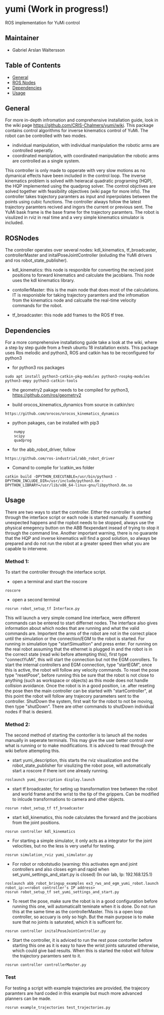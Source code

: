 # yumi (Work in progress!)
ROS implementation for YuMi control


## Maintainer 
* Gabriel Arslan Waltersson

## Table of Contents
* [General](#general)
* [ROS Nodes](#ROSNodes)
* [Dependencies](#dependencies)
* [Usage](#usage)

## General
For more in-depth infromation and comprehensive installation guide, look in the wiki page https://github.com/CRIS-Chalmers/yumi/wiki. This package contains control algorithms for inverse kinematics control of YuMi. The robot can be controlled with two modes.
* individual manipulation, with individual manipulation the robotic arms are controlled seperatly. 
* coordinated maniplation, with coordinated manipulation the robotic arms are controlled as a single system.

This controller is only made to opperate with very slow motions as no dymanical effects have been included in the control loop. The inverse kinematics problem is solved with heieracal quadratic programing (HQP), the HQP implemented using the quadprog solver. The control objctives are solved together with feasibility objectives (wiki page for more info). The controller takes trajectory paramters as input and inperpolates between the points using cubic functions. The controller always follow the latest trajectory paramters recived and ingors the current or previous sent. The YuMi bask frame is the base frame for the trajectory paramters. The robot is visulized in rviz in real time and a very simple kinematics simulator is included. 

## ROSNodes
The controller operates over several nodes: kdl_kinematics, tf_broadcaster, controllerMaster and initalPoseJointController (exluding the YuMi drivers and ros robot_state_publisher).

* kdl_kinematics: this node is responible for converting the recived joint positions to forward kinematics and calculate the jacobians. This node uses the kdl kinematics library.   

* contollerMaster: this is the main node that does most of the calculations. IT is responisble for taking trajectory paramters and the infromation from the kinematics node and calcualte the real-time velocity commands for the robot.  
 
* tf_broadcaster: this node add frames to the ROS tf tree. 



## Dependencies
For a more comprehensive installationg guide take a look at the wiki, where a step by step guide from a fresh ubuntu 18 installation exists. This package uses Ros melodic and python3, ROS and catkin has to be reconfigured for python3
* for python3 ros packages 
```
sudo apt install python3-catkin-pkg-modules python3-rospkg-modules python3-empy python3-catkin-tools
```

* the geometry2 pakage needs to be compiled for python3, https://github.com/ros/geometry2

* build orocos_kinematics_dynamics from source in catkin/src
```
https://github.com/orocos/orocos_kinematics_dynamics
```

* python pakages, can be installed with pip3
``` 
    numpy
    scipy
    quadprog
```

* for the abb_robot_driver, follow
```
https://github.com/ros-industrial/abb_robot_driver
```

* Comand to complie for \catkin_ws folder
``` 
catkin build -DPYTHON_EXECUTABLE=/usr/bin/python3 -DPYTHON_INCLUDE_DIR=/usr/include/python3.6m -DPYTHON_LIBRARY=/usr/lib/x86_64-linux-gnu/libpython3.6m.so
``` 

## Usage
There are two ways to start the controller. Either the controller is started through the interface script or each node is started manually. If somthing unexpected happens and the ropbot needs to be stopped, always use the physical emegency button on the ABB flexpendant insead of trying to stop it through the command line. Another important warning, there is no guarante that the HQP and inverse kinematics will find a good solution, so always be prepared and do not run the robot at a greater speed then what you are capable to intervene.  

### Method 1:

To start the controller through the interface script. 

* open a terminal and start the roscore
``` 
roscore
``` 

* open a second terminal
``` 
rosrun robot_setup_tf Interface.py
``` 
This will launch a very simple comand line interface, were different commands can be entered to start differnet nodes. The interface also gives information about which nodes that are running and what the valid commands are. Importent the arms of the robot are not in the correct place until the simulation or the connection/EGM to the robot is started. For running in simulation type "startSimualtion" and press enter. For running on the real robot assuming that the ethernet is plugged in and the robot is in the correct state (read wiki before attempting this), first type "connectYuMi", this will start the connection but not the EGM conrollers. To start the internal controllers and EGM connection, type "startEGM", once this is active, the robot will follow any velocity commands. To reset the pose type "resetPose", before running this be sure that the robot is not close to anything (such as workspace or objects) as this mode does not handle collision avoidance. Once the robot is in a good position, i.e. after reseting the pose then the main controller can be started with "startController", at this point the robot will follow any trajecory parameters sent to the controller. ShutDown the system, first wait for the robot to not be moving, then type "shutDown". There are other commands to shutDown individual nodes if that is desierd.     

### Method 2:

The second method of starting the contorller is to lanuch all the nodes manually in seperate terminals. This may give the user better control over what is running or to make modifications. It is adviced to read through the wiki before attempting this. 

* start yumi_description, this starts the rviz visualization and the robot_state_publisher for visulizing the robot pose, will automatically start a roscore if there isnt one already running.   
``` 
roslaunch yumi_description display.launch
``` 

* start tf broadcaster, for seting up transformation tree between the robot and world frame and the wrist to the tip of the grippers. Can be modified to inlcude transformations to camera and other objects.
``` 
rosrun robot_setup_tf tf_broadcaster
``` 

* start kdl_kinematics, this node calculates the forward and the jacobians from the joint positions. 
``` 
rosrun controller kdl_kinematics
``` 

* For starting a simple simulator, it only acts as a integrator for the joint velocities, but no the less is very useful for testing. 
``` 
rosrun simulation_rviz yumi_simulator.py
``` 

* For robot or robotstudio (warning: this activates egm and joint controllers and also closes egm and rapid when set_yumi_settings_and_start.py is closed) (In our lab, Ip: 192.168.125.1)
```
roslaunch abb_robot_bringup_examples ex3_rws_and_egm_yumi_robot.launch robot_ip:=<robot controller's IP address> 
rosrun robot_setup_tf set_yumi_settings_and_start.py
```

* To reset the pose, make sure the robot is in a good configuration before running this one, will automaticallt teminate when it is done. Do not run this at the same time as the controllerMaster. This is a open loop controller, so accuary is only so high. But the main purpose is to make sure that no joints is saturated, which it is sufficent for. 
``` 
rosrun controller initalPoseJointController.py
``` 

* Start the controller, it is adviced to run the rest pose contorller before starting this one as it is easy to have the wrist joints saturated otherwise, which could give bad results. When this is started the robot will follow the trajectory paramters sent to it.
``` 
rosrun controller controllerMaster.py
``` 
### Test
For testing a script with example trajectories are provided, the trajecory paramters are hard coded in this example but much more advanced planners can be made. 
``` 
rosrun example_trajectories test_trajectories.py
``` 
